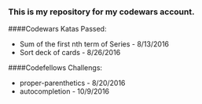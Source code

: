 ### This is my repository for my codewars account.

####Codewars Katas Passed:

* Sum of the first nth term of Series - 8/13/2016
* Sort deck of cards - 8/26/2016

####Codefellows Challengs:

* proper-parenthetics - 8/20/2016
* autocompletion - 10/9/2016
